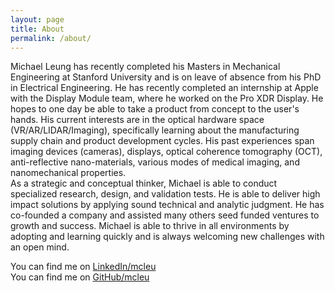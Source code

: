 ```yaml
---
layout: page
title: About
permalink: /about/
---
```


Michael Leung has recently completed his Masters in Mechanical Engineering at Stanford University and is on leave of absence from his PhD in Electrical Engineering. He has recently completed an internship at Apple with the Display Module team, where he worked on the Pro XDR Display. He hopes to one day be able to take a product from concept to the user's hands. His current interests are in the optical hardware space (VR/AR/LIDAR/Imaging), specifically learning about the manufacturing supply chain and product development cycles. His past experiences span imaging devices (cameras), displays, optical coherence tomography (OCT), anti-reflective nano-materials, various modes of medical imaging, and nanomechanical properties.  
As a strategic and conceptual thinker, Michael is able to conduct specialized research, design, and validation tests. He is able to deliver high impact solutions by applying sound technical and analytic judgment. He has co-founded a company and assisted many others seed funded ventures to growth and success. Michael is able to thrive in all environments by adopting and learning quickly and is always welcoming new challenges with an open mind.

You can find me on [LinkedIn/mcleu](http://linked.com/in/mcleu)  
You can find me on [GitHub/mcleu](http://github.com/mcleu)


[jekyll-organization]: https://github.com/jekyll
